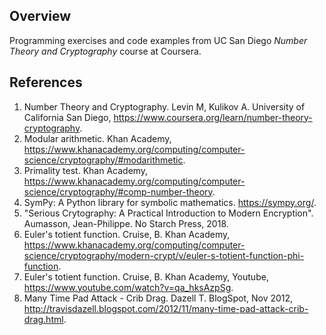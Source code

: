 ## Overview
Programming exercises and code examples from UC San Diego *Number Theory and Cryptography* course at Coursera.

## References
1. Number Theory and Cryptography. Levin M, Kulikov A. University of California San Diego, https://www.coursera.org/learn/number-theory-cryptography.
1. Modular arithmetic. Khan Academy, https://www.khanacademy.org/computing/computer-science/cryptography/#modarithmetic.
1. Primality test. Khan Academy, https://www.khanacademy.org/computing/computer-science/cryptography/#comp-number-theory. 
1. SymPy: A Python library for symbolic mathematics. https://sympy.org/.
1. "Serious Crytography: A Practical Introduction to Modern Encryption". Aumasson, Jean-Philippe. No Starch Press, 2018.
1. Euler's totient function. Cruise, B. Khan Academy, https://www.khanacademy.org/computing/computer-science/cryptography/modern-crypt/v/euler-s-totient-function-phi-function.
1. Euler's totient function. Cruise, B. Khan Academy, Youtube, https://www.youtube.com/watch?v=qa_hksAzpSg.
1. Many Time Pad Attack - Crib Drag. Dazell T. BlogSpot, Nov 2012, http://travisdazell.blogspot.com/2012/11/many-time-pad-attack-crib-drag.html.
